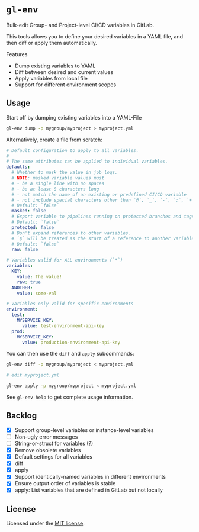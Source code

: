 # `gl-env`

Bulk-edit Group- and Project-level CI/CD variables in GitLab.

This tools allows you to define your desired variables in a YAML file, and then diff or apply them automatically.

Features

- Dump existing variables to YAML
- Diff between desired and current values
- Apply variables from local file
- Support for different environment scopes

## Usage

Start off by dumping existing variables into a YAML-File

```sh
gl-env dump -p mygroup/myproject > myproject.yml
```

Alternatively, create a file from scratch:

```yaml
# Default configuration to apply to all variables.
#
# The same attributes can be applied to individual variables.
defaults:
  # Whether to mask the value in job logs.
  # NOTE: masked variable values must
  # - be a single line with no spaces
  # - be at least 8 characters long
  # - not match the name of an existing or predefined CI/CD variable
  # - not include special characters other than `@`, `_`, `-`, `:`, `+`
  # Default: `false`
  masked: false
  # Export variable to pipelines running on protected branches and tags only.
  # Default: `false`
  protected: false
  # Don't expand references to other variables.
  # `$` will be treated as the start of a reference to another variable.
  # Default: `false`
  raw: false

# Variables valid for ALL environments (`*`)
variables:
  KEY:
    value: The value!
    raw: true
  ANOTHER:
    value: some-val

# Variables only valid for specific environments
environment:
  test:
    MYSERVICE_KEY:
      value: test-environment-api-key
  prod:
    MYSERVICE_KEY:
      value: production-environment-api-key
```

You can then use the `diff` and `apply` subcommands:

```sh
gl-env diff -p mygroup/myproject < myproject.yml

# edit myproject.yml

gl-env apply -p mygroup/myproject < myproject.yml
```

See `gl-env help` to get complete usage information.

## Backlog

- [x] Support group-level variables or instance-level variables
- [ ] Non-ugly error messages
- [ ] String-or-struct for variables (?)
- [x] Remove obsolete variables
- [x] Default settings for all variables
- [x] diff
- [x] apply
- [x] Support identically-named variables in different environments
- [x] Ensure output order of variables is stable
- [x] apply: List variables that are defined in GitLab but not locally

## License

Licensed under the [MIT license](LICENSE).

